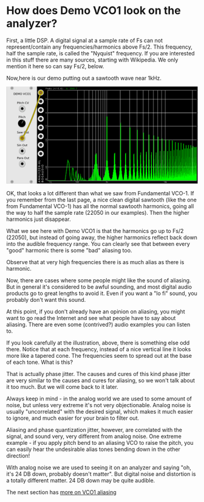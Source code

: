 # How does Demo VCO1 look on the analyzer?

First, a little DSP. A digital signal at a sample rate of Fs can not represent/contain any frequencies/harmonics above Fs/2. This frequency, half the sample rate, is called the "Nyquist" frequency. If you are interested in this stuff there are many sources, starting with Wikipedia. We only mention it here so can say Fs/2, below.

Now,here is our demo putting out a sawtooth wave near 1kHz.

![Demo Saw FFT](./vco-alias.png)

OK, that looks a lot different than what we saw from Fundamental VCO-1. If you remember from the last page, a nice clean digital sawtooth (like the one from Fundamental VCO-1) has all the normal sawtooth harmonics, going all the way to half the sample rate (22050 in our examples). Then the higher harmonics just disappear.

What we see here with Demo VCO1 is that the harmonics go up to Fs/2 (22050), but instead of going away, the higher harmonics reflect back down into the audible frequency range. You can clearly see that between every "good" harmonic there is some "bad" aliasing too.

Observe that at very high frequencies there is as much alias as there is harmonic.

Now, there are cases where some people might like the sound of aliasing. But in general it's considered to be awful sounding, and most digital audio products go to great lengths to avoid it. Even if you want a "lo fi" sound, you probably don't want this sound.

At this point, if you don't already have an opinion on aliasing, you might want to go read the Internet and see what people have to say about aliasing. There are even some (contrived?) audio examples you can listen to.

If you look carefully at the illustration, above, there is something else odd there. Notice that at each frequency, instead of a nice vertical line it looks more like a tapered cone. The frequencies seem to spread out at the base of each tone. What is this?

That is actually phase jitter. The causes and cures of this kind phase jitter are very similar to the causes and cures for aliasing, so we won't talk about it too much. But we will come back to it later.

Always keep in mind - in the analog world we are used to some amount of noise, but unless very extreme it's not very objectionable. Analog noise is usually "uncorrelated" with the desired signal, which makes it much easier to ignore, and much easier for your brain to filter out.

Aliasing and phase quantization jitter, however, are correlated with the signal, and sound very, very different from analog noise. One extreme example - if you apply pitch bend to an aliasing VCO to raise the pitch, you can easily hear the undesirable alias tones bending down in the other direction!

With analog noise we are used to seeing it on an analyzer and saying "oh, it's 24 DB down, probably doesn't matter". But digital noise and distortion is a totally different matter. 24 DB down may be quite audible.

The next section has [more on VCO1 aliasing](./aliasing2.md)